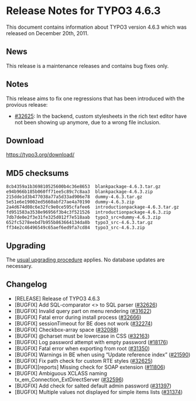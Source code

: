 Release Notes for TYPO3 4.6.3
=============================

This document contains information about TYPO3 version 4.6.3 which was
released on December 20th, 2011.

News
----

This release is a maintenance releases and contains bug fixes only.

Notes
-----

This release aims to fix one regressions that has been introduced with
the provious release:

-   [\#32625](https://forge.typo3.org/issues/32625): In the backend,
    custom stylesheets in the rich text editor have not been showing up
    anymore, due to a wrong file inclusion.

Download
--------

<https://typo3.org/download/>

MD5 checksums
-------------

    8cb4359a1b369810525600b4c36e8653  blankpackage-4.6.3.tar.gz
    e94b966b185b060ff71ee5c89c7c8aa3  blankpackage-4.6.3.zip
    215dde1d3b477038a77a5d33ad906e78  dummy-4.6.3.tar.gz
    5e51e6e19002ed5660abf27ae4a70190  dummy-4.6.3.zip
    2a4d674d08c6e32fc9e0ce595cfafee6  introductionpackage-4.6.3.tar.gz
    fd951583a3538e96956f3b4c3f521526  introductionpackage-4.6.3.zip
    7db7de0e2f3e31fe325d012f7e518aab  typo3_src+dummy-4.6.3.zip
    652fc5278eebd7b955b863664134da8b  typo3_src-4.6.3.tar.gz
    ff34e2c46496549c65aef6ed9fa7cd84  typo3_src-4.6.3.zip

Upgrading
---------

The [usual upgrading
procedure](https://docs.typo3.org/typo3cms/InstallationGuide/) applies.
No database updates are necessary.

Changelog
---------

-   \[RELEASE\] Release of TYPO3 4.6.3
-   \[BUGFIX\] Add SQL-comparator &lt;&gt; to SQL parser
    ([\#32626](https://forge.typo3.org/issues/32626))
-   \[BUGFIX\] Invalid query part on menu rendering
    ([\#31622](https://forge.typo3.org/issues/31622))
-   \[BUGFIX\] Fatal error during install process
    ([\#32666](https://forge.typo3.org/issues/32666))
-   \[BUGFIX\] sessionTimeout for BE does not work
    ([\#32274](https://forge.typo3.org/issues/32274))
-   \[BUGFIX\] Checkbox-array space
    ([\#32088](https://forge.typo3.org/issues/32088))
-   \[BUGFIX\] @charset must be lowercase in CSS
    ([\#32163](https://forge.typo3.org/issues/32163))
-   \[BUGFIX\] Log password attempt with empty password
    ([\#18176](https://forge.typo3.org/issues/18176))
-   \[BUGFIX\] Fatal error when exporting from root
    ([\#31350](https://forge.typo3.org/issues/31350))
-   \[BUGFIX\] Warnings in BE when using “Update reference index”
    ([\#21590](https://forge.typo3.org/issues/21590))
-   \[BUGFIX\] Fix path check for custom RTE styles
    ([\#32625](https://forge.typo3.org/issues/32625))
-   \[BUGFIX\]\[reports\] Missing check for SOAP extension
    ([\#11806](https://forge.typo3.org/issues/11806))
-   \[BUGFIX\] Ambiguous XCLASS naming
    tx\_em\_Connection\_ExtDirectServer
    ([\#32596](https://forge.typo3.org/issues/32596))
-   \[BUGFIX\] Add check for salted default admin password
    ([\#31397](https://forge.typo3.org/issues/31397))
-   \[BUGFIX\] Multiple values not displayed for simple items lists
    ([\#31374](https://forge.typo3.org/issues/31374))


